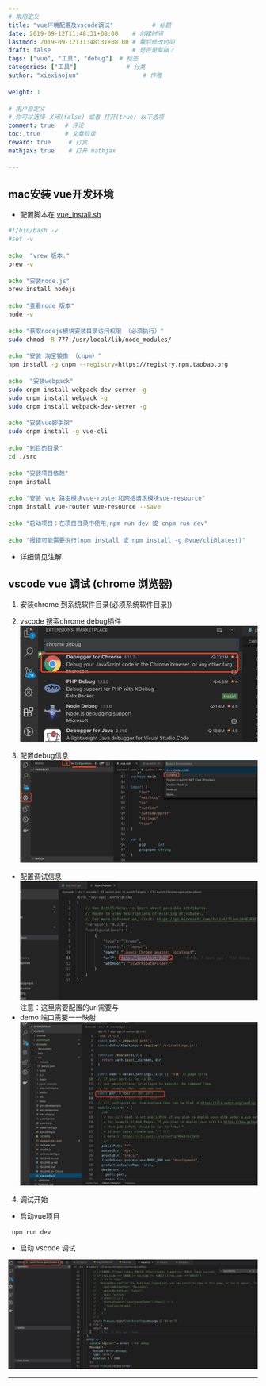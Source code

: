 ```yaml
---
# 常用定义
title: "vue环境配置及vscode调试"           # 标题
date: 2019-09-12T11:48:31+08:00    # 创建时间
lastmod: 2019-09-12T11:48:31+08:00 # 最后修改时间
draft: false                       # 是否是草稿？
tags: ["vue", "工具", "debug"]  # 标签
categories: ["工具"]              # 分类
author: "xiexiaojun"                  # 作者

weight: 1

# 用户自定义
# 你可以选择 关闭(false) 或者 打开(true) 以下选项
comment: true   # 评论
toc: true       # 文章目录
reward: true	 # 打赏
mathjax: true    # 打开 mathjax

---
```


## mac安装 vue开发环境

- 配置脚本在 [vue_install.sh](/image/vue_install.sh)

```sh
#!/bin/bash -v
#set -v 

echo  "vrew 版本."
brew -v 

echo "安装node.js"
brew install nodejs

echo "查看node 版本"
node -v

echo "获取nodejs模块安装目录访问权限 （必须执行）"
sudo chmod -R 777 /usr/local/lib/node_modules/

echo "安装 淘宝镜像 （cnpm）"
npm install -g cnpm --registry=https://registry.npm.taobao.org

echo  "安装webpack"
sudo cnpm install webpack-dev-server -g 
sudo cnpm install webpack -g
sudo cnpm install webpack-dev-server -g 

echo "安装vue脚手架"
sudo cnpm install -g vue-cli

echo "到目的目录"
cd ./src

echo "安装项目依赖"
cnpm install

echo "安装 vue 路由模块vue-router和网络请求模块vue-resource"
cnpm install vue-router vue-resource --save

echo "启动项目：在项目目录中使用,npm run dev 或 cnpm run dev"

echo "报错可能需要执行(npm install 或 npm install -g @vue/cli@latest)"

```

- 详细请见注解

## vscode vue 调试 (chrome 浏览器)

1. 安装chrome 到系统软件目录(必须系统软件目录))

2. vscode 搜索chrome debug插件
![2](/image/vue1.png)

3. 配置debug信息
![3](/image/vue2.png)

 - 配置调试信息
 ![3](/image/vue3.png)
 注意：这里需要配置的url需要与
- demo 端口需要一一映射
![4](/image/vue4.png)


4. 调试开始

- 启动vue项目

```
 npm run dev
```
- 启动 vscode 调试

![5](/image/vue5.jpg)

----------
